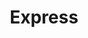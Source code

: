 ---
title: "Express"
url: /ciudad-autonoma-de-buenos-aires/express-hipolito-yrigoyen/
shop: supermercado
---